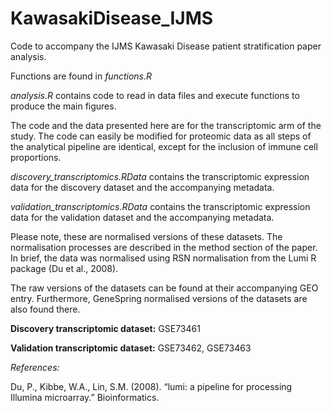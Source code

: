 # KawasakiDisease_IJMS
Code to accompany the IJMS Kawasaki Disease patient stratification paper analysis.

Functions are found in <i>functions.R</i>

<i>analysis.R</i> contains code to read in data files and execute functions to produce the main figures. 

The code and the data presented here are for the transcriptomic arm of the study. The code can easily be modified for proteomic data as all steps of the analytical pipeline are identical, except for the inclusion of immune cell proportions. 

<i>discovery_transcriptomics.RData</i> contains the transcriptomic expression data for the discovery dataset and the accompanying metadata. 

<i>validation_transcriptomics.RData</i> contains the transcriptomic expression data for the validation dataset and the accompanying metadata. 

Please note, these are normalised versions of these datasets. The normalisation processes are described in the method section of the paper. In brief, the data was normalised using RSN normalisation from the Lumi R package (Du et al., 2008). 

The raw versions of the datasets can be found at their accompanying GEO entry. Furthermore, GeneSpring normalised versions of the datasets are also found there. 

<b>Discovery transcriptomic dataset:</b> GSE73461

<b>Validation transcriptomic dataset:</b> GSE73462, GSE73463



<i>References:</i> 

Du, P., Kibbe, W.A., Lin, S.M. (2008). “lumi: a pipeline for processing Illumina microarray.” Bioinformatics.
